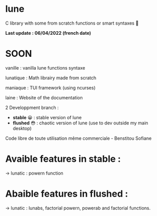 # lune
C library with some from scratch functions or smart syntaxes 🧠

**Last update : 06/04/2022 (french date)**

# SOON
vanille : vanilla lune functions syntaxe 

lunatique : Math librairy made from scratch 

maniaque : TUI framework (using ncurses)

laine : Website of the documentation

2 Developpment branch :
- **stable** 😀 : stable version of lune
- **flushed** 😳 : chaotic version of lune (use to dev outside my main desktop)

Code libre de toute utilisation même commerciale - Benstitou Sofiane

# Avaible features in stable :
-> lunatic : powern function

# Abaible features in flushed :
-> lunatic : lunabs, factorial powern, powerab and factorial functions.
